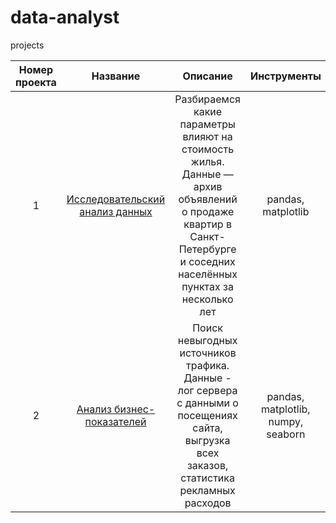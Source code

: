 # data-analyst
projects

Номер проекта  |	Название	    | Описание            | Инструменты       
:-------------:| :------------:| :-------------------:| :-------------------:
1 | [Исследовательский анализ данных](https://github.com/SvetlanadataA/data-analyst/blob/main/исследование-анализ/README.md) |	Разбираемся какие параметры влияют на стоимость жилья. Данные — архив объявлений о продаже квартир в Санкт-Петербурге и соседних населённых пунктах за несколько лет | pandas, matplotlib
2 |	[Анализ бизнес-показателей](https://github.com/SvetlanadataA/data-analyst/blob/main/бизнес-анализ/README.md) |	Поиск невыгодных источников трафика. Данные - лог сервера с данными о посещениях сайта, выгрузка всех заказов, статистика рекламных расходов | pandas, matplotlib, numpy, seaborn
